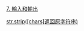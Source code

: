 [7. 輸入和輸出](https://docs.python.org/zh-tw/3/tutorial/inputoutput.html#reading-and-writing-files)

[str.strip([chars]返回原字符串)
](https://docs.python.org/zh-tw/3/library/stdtypes.html#str.strip)

